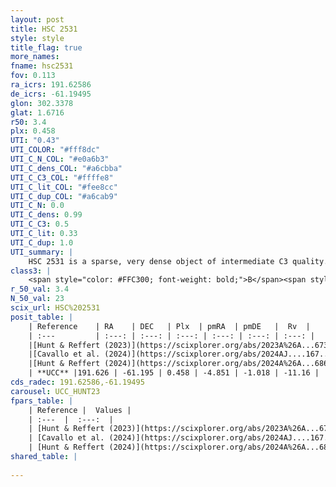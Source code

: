 ```yaml
---
layout: post
title: HSC 2531
style: style
title_flag: true
more_names: 
fname: hsc2531
fov: 0.113
ra_icrs: 191.62586
de_icrs: -61.19495
glon: 302.3378
glat: 1.6716
r50: 3.4
plx: 0.458
UTI: "0.43"
UTI_COLOR: "#fff8dc"
UTI_C_N_COL: "#e0a6b3"
UTI_C_dens_COL: "#a6cbba"
UTI_C_C3_COL: "#ffffe8"
UTI_C_lit_COL: "#fee8cc"
UTI_C_dup_COL: "#a6cab9"
UTI_C_N: 0.0
UTI_C_dens: 0.99
UTI_C_C3: 0.5
UTI_C_lit: 0.33
UTI_C_dup: 1.0
UTI_summary: |
    HSC 2531 is a sparse, very dense object of intermediate C3 quality. It was recently reported in the literature.<br><br><span style="color: #99180f; font-weight: bold;">Warning: </span>contains less than 25 stars with <i>P>0.5</i> estimated.
class3: |
    <span style="color: #FFC300; font-weight: bold;">B</span><span style="color: #FFC300; font-weight: bold;">B</span>
r_50_val: 3.4
N_50_val: 23
scix_url: HSC%202531
posit_table: |
    | Reference    | RA    | DEC   | Plx  | pmRA  | pmDE   |  Rv  |
    | :---         | :---: | :---: | :---: | :---: | :---: | :---: |
    |[Hunt & Reffert (2023)](https://scixplorer.org/abs/2023A%26A...673A.114H) | 191.641 | -61.19 | 0.457 | -4.887 | -0.982 | -- |
    |[Cavallo et al. (2024)](https://scixplorer.org/abs/2024AJ....167...12C) | 191.648 | -61.178 | 0.458 | -- | -- | -- |
    |[Hunt & Reffert (2024)](https://scixplorer.org/abs/2024A%26A...686A..42H) | 191.641 | -61.19 | 0.457 | -4.887 | -0.982 | -- |
    | **UCC** |191.626 | -61.195 | 0.458 | -4.851 | -1.018 | -11.16 | 
cds_radec: 191.62586,-61.19495
carousel: UCC_HUNT23
fpars_table: |
    | Reference |  Values |
    | :---  |  :---:  |
    | [Hunt & Reffert (2023)](https://scixplorer.org/abs/2023A%26A...673A.114H) | `AV50=2.352, diffAV50=2.19, MOD50=11.592, logAge50=7.885` |
    | [Cavallo et al. (2024)](https://scixplorer.org/abs/2024AJ....167...12C) | `AV50=2.54, dMod50=11.39, logAge50=7.39, [Fe/H]50=-0.45` |
    | [Hunt & Reffert (2024)](https://scixplorer.org/abs/2024A%26A...686A..42H) | `MassJ=206.272` |
shared_table: |
    
---
```

